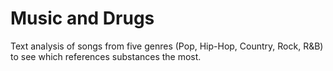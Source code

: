 # Music and Drugs
Text analysis of songs from five genres (Pop, Hip-Hop, Country, Rock, R&amp;B) to see which references substances the most.
